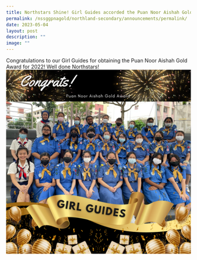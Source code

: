 ```yaml
---
title: Northstars Shine! Girl Guides accorded the Puan Noor Aishah Gold Award!
permalink: /nssggpnagold/northland-secondary/announcements/permalink/
date: 2023-05-04
layout: post
description: ""
image: ""
---
```

Congratulations to our Girl Guides for obtaining the Puan Noor Aishah Gold Award for 2022! Well done Northstars! 
![](/images/white%20background%20congratulations%20%20.png)